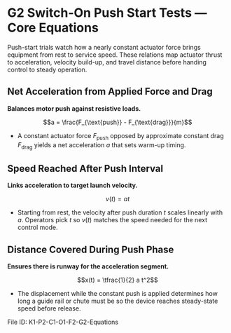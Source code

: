 # G2 Switch-On Push Start Tests — Core Equations

Push-start trials watch how a nearly constant actuator force brings equipment from rest to service speed. These relations map actuator thrust to acceleration, velocity build-up, and travel distance before handing control to steady operation.

## Net Acceleration from Applied Force and Drag
**Balances motor push against resistive loads.**

$$a = \frac{F_{\text{push}} - F_{\text{drag}}}{m}$$

- A constant actuator force $F_{\text{push}}$ opposed by approximate constant drag $F_{\text{drag}}$ yields a net acceleration $a$ that sets warm-up timing.

## Speed Reached After Push Interval
**Links acceleration to target launch velocity.**

$$v(t) = a t$$

- Starting from rest, the velocity after push duration $t$ scales linearly with $a$. Operators pick $t$ so $v(t)$ matches the speed needed for the next control mode.

## Distance Covered During Push Phase
**Ensures there is runway for the acceleration segment.**

$$x(t) = \tfrac{1}{2} a t^2$$

- The displacement while the constant push is applied determines how long a guide rail or chute must be so the device reaches steady-state speed before release.

File ID: K1-P2-C1-O1-F2-G2-Equations
